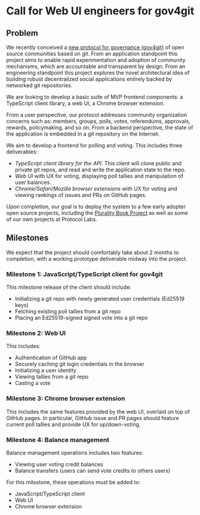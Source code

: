 # Call for Web UI engineers for gov4git

## Problem

We recently conceived a [new protocol for governance (gov4git)](https://github.com/gov4git/gov4git) of open source communities based on git. From an application standpoint this project aims to enable rapid experimentation and adoption of community mechanisms, which are accountable and transparent by design. From an engineering standpoint this project explores the novel architectural idea of building robust decentralized social applications entirely backed by networked git repositories. 

We are looking to develop a basic suite of MVP frontend components: a TypeScript client library, a web UI, a Chrome browser extension.

From a user perspective, our protocol addresses community organization concerns such as: members, groups, polls, votes, referendums, approvals, rewards, policymaking, and so on. From a backend perspective, the state of the application is embedded in a git repository on the Internet.

We aim to develop a frontend for polling and voting. This includes three deliverables:
- _TypeScript client library for the API._ This client will clone public and private git repos, and read and write the application state to the repo.
- _Web UI_ with UX for voting, displaying poll tallies and manipulation of user balances.
- _Chrome/Safari/Mozilla browser extensions_ with UX for voting and viewing rankings of issues and PRs on GitHub pages.

Upon completion, our goal is to deploy the system to a few early adopter open source projects, including the [Plurality Book Project](https://protocol.ai/blog/protocol-labs-and-plurality-book/) as well as some of our own projects at Protocol Labs.

## Milestones

We expect that the project should comfortably take about 2 months to completion, with a working prototype deliverable midway into the project.

### Milestone 1: JavaScript/TypeScript client for gov4git

This milestone release of the client should include:
- Initializing a git repo with newly generated user credentials (Ed25519 keys)
- Fetching existing poll tallies from a git repo
- Placing an Ed25519-signed signed vote into a git repo

### Milestone 2: Web UI

This includes:
- Authentication of GitHub app
- Securely caching git login credentials in the browser
- Initializing a user identity
- Viewing tallies from a git repo
- Casting a vote

### Milestone 3: Chrome browser extension

This includes the same features provided by the web UI, overlaid on top of GitHub pages. In particular, GitHub issue and PR pages should feature current poll tallies and provide UX for up/down-voting.

### Milestone 4: Balance management

Balance management operations includes two features:
- Viewing user voting credit balances
- Balance transfers (users can send vote credits to others users)

For this milestone, these operations must be added to:
- JavaScript/TypeScript client
- Web UI
- Chrome browser extension
